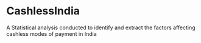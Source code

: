 # CashlessIndia
A Statistical analysis conducted to identify and extract the factors affecting cashless modes of payment in India
